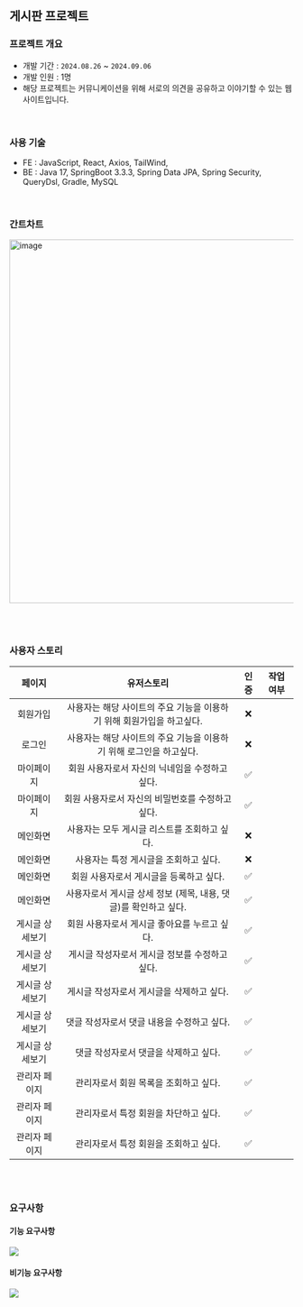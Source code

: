 ## 게시판 프로젝트

### 프로젝트 개요
- 개발 기간 : `2024.08.26` ~ `2024.09.06`
- 개발 인원 : 1명
- 해당 프로젝트는 커뮤니케이션을 위해 서로의 의견을 공유하고 이야기할 수 있는 웹 사이트입니다.




<br>

### 사용 기술
- FE : JavaScript, React, Axios, TailWind,
- BE : Java 17, SpringBoot 3.3.3, Spring Data JPA, Spring Security, QueryDsl, Gradle, MySQL

<br>

### 간트차트

<img width="645" alt="image" src="https://github.com/user-attachments/assets/4081b432-5a43-4063-a989-f272ca646443">



<br><br>

### 사용자 스토리

| 페이지 | 유저스토리 | 인증 | 작업 여부 |
| :--: | :--: | :--: | :--: |
| 회원가입 | 사용자는 해당 사이트의 주요 기능을 이용하기 위해 회원가입을 하고싶다. | ❌ |
|로그인 | 사용자는 해당 사이트의 주요 기능을 이용하기 위해 로그인을 하고싶다. | ❌ |
|마이페이지| 회원 사용자로서 자신의 닉네임을 수정하고 싶다. | ✅ |
|마이페이지| 회원 사용자로서 자신의 비밀번호를 수정하고 싶다.| ✅ |
|메인화면| 사용자는 모두 게시글 리스트를 조회하고 싶다.| ❌ |
|메인화면| 사용자는 특정 게시글을 조회하고 싶다.| ❌ |
|메인화면| 회원 사용자로서 게시글을 등록하고 싶다. | ✅ |
|메인화면| 사용자로서 게시글 상세 정보 (제목, 내용, 댓글)를 확인하고 싶다. | ✅ |
| 게시글 상세보기| 회원 사용자로서 게시글 좋아요를 누르고 싶다. | ✅ |
| 게시글 상세보기| 게시글 작성자로서 게시글 정보를 수정하고 싶다. | ✅ |
| 게시글 상세보기| 게시글 작성자로서 게시글을 삭제하고 싶다. | ✅ |
| 게시글 상세보기| 댓글 작성자로서 댓글 내용을 수정하고 싶다. | ✅ |
| 게시글 상세보기| 댓글 작성자로서 댓글을 삭제하고 싶다. | ✅ |
| 관리자 페이지| 관리자로서 회원 목록을 조회하고 싶다.| ✅ |
| 관리자 페이지| 관리자로서 특정 회원을 차단하고 싶다.| ✅ |
| 관리자 페이지| 관리자로서 특정 회원을 조회하고 싶다.| ✅ |


<br><br>

  
### 요구사항
#### 기능 요구사항
![](https://www.notion.so/image/https%3A%2F%2Fprod-files-secure.s3.us-west-2.amazonaws.com%2Fb60ba698-3478-44e8-b66b-40ecb9dfa408%2F3d86cf4d-9048-460b-aa1d-cd22fc816447%2Fimage.png?table=block&id=a2b2e011-9814-4588-b8f0-2cbb4a13c4fb&spaceId=b60ba698-3478-44e8-b66b-40ecb9dfa408&width=1730&userId=47471456-9b72-4efb-98e4-c4997f3e30e8&cache=v2)
#### 비기능 요구사항
![](https://www.notion.so/image/https%3A%2F%2Fprod-files-secure.s3.us-west-2.amazonaws.com%2Fb60ba698-3478-44e8-b66b-40ecb9dfa408%2F61aef97f-2bfe-41ee-bb08-b0734754c007%2Fimage.png?table=block&id=09d23af8-9f68-457e-956a-d1808c60c7b9&spaceId=b60ba698-3478-44e8-b66b-40ecb9dfa408&width=1730&userId=47471456-9b72-4efb-98e4-c4997f3e30e8&cache=v2)
